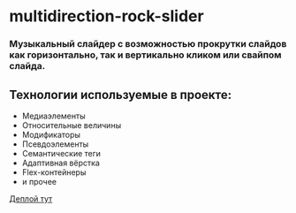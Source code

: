 # multidirection-rock-slider

### Музыкальный слайдер с возможностью прокрутки слайдов как горизонтально, так и вертикально кликом или свайпом слайда.

## Технологии используемые в проекте: 
* Медиаэлементы 
* Относительные величины 
* Модификаторы 
* Псевдоэлементы 
* Семантические теги 
* Адаптивная вёрстка 
* Flex-контейнеры 
* и прочее 

[Деплой тут](https://loki87by.github.io/multidirection-slider/)
